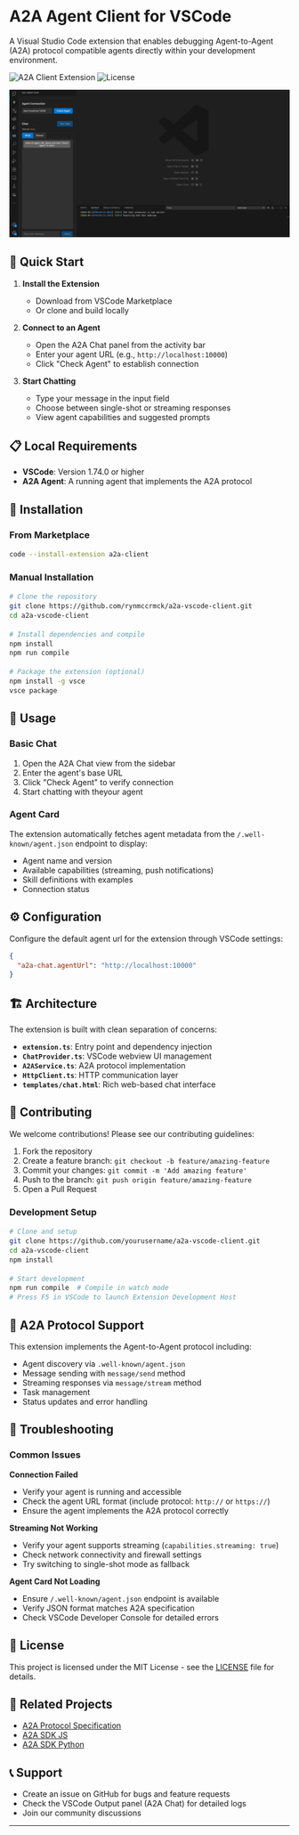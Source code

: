 # A2A Agent Client for VSCode

A Visual Studio Code extension that enables debugging Agent-to-Agent (A2A) protocol compatible agents directly within your development environment.

![A2A Client Extension](https://img.shields.io/badge/VSCode-Extension-blue)
![License](https://img.shields.io/badge/license-MIT-green)

![Screenshot](src/assets/screenshot.png)

## 🚀 Quick Start

1. **Install the Extension**

   - Download from VSCode Marketplace
   - Or clone and build locally

2. **Connect to an Agent**

   - Open the A2A Chat panel from the activity bar
   - Enter your agent URL (e.g., `http://localhost:10000`)
   - Click "Check Agent" to establish connection

3. **Start Chatting**
   - Type your message in the input field
   - Choose between single-shot or streaming responses
   - View agent capabilities and suggested prompts

## 📋 Local Requirements

- **VSCode**: Version 1.74.0 or higher
- **A2A Agent**: A running agent that implements the A2A protocol

## 🔧 Installation

### From Marketplace

```bash
code --install-extension a2a-client
```

### Manual Installation

```bash
# Clone the repository
git clone https://github.com/rynmccrmck/a2a-vscode-client.git
cd a2a-vscode-client

# Install dependencies and compile
npm install
npm run compile

# Package the extension (optional)
npm install -g vsce
vsce package
```

## 🎯 Usage

### Basic Chat

1. Open the A2A Chat view from the sidebar
2. Enter the agent's base URL
3. Click "Check Agent" to verify connection
4. Start chatting with theyour agent

### Agent Card

The extension automatically fetches agent metadata from the `/.well-known/agent.json` endpoint to display:

- Agent name and version
- Available capabilities (streaming, push notifications)
- Skill definitions with examples
- Connection status

## ⚙️ Configuration

Configure the default agent url for the extension through VSCode settings:

```json
{
  "a2a-chat.agentUrl": "http://localhost:10000"
}
```

## 🏗️ Architecture

The extension is built with clean separation of concerns:

- **`extension.ts`**: Entry point and dependency injection
- **`ChatProvider.ts`**: VSCode webview UI management
- **`A2AService.ts`**: A2A protocol implementation
- **`HttpClient.ts`**: HTTP communication layer
- **`templates/chat.html`**: Rich web-based chat interface

## 🤝 Contributing

We welcome contributions! Please see our contributing guidelines:

1. Fork the repository
2. Create a feature branch: `git checkout -b feature/amazing-feature`
3. Commit your changes: `git commit -m 'Add amazing feature'`
4. Push to the branch: `git push origin feature/amazing-feature`
5. Open a Pull Request

### Development Setup

```bash
# Clone and setup
git clone https://github.com/yourusername/a2a-vscode-client.git
cd a2a-vscode-client
npm install

# Start development
npm run compile  # Compile in watch mode
# Press F5 in VSCode to launch Extension Development Host
```

## 📝 A2A Protocol Support

This extension implements the Agent-to-Agent protocol including:

- Agent discovery via `.well-known/agent.json`
- Message sending with `message/send` method
- Streaming responses via `message/stream` method
- Task management
- Status updates and error handling

## 🐛 Troubleshooting

### Common Issues

**Connection Failed**

- Verify your agent is running and accessible
- Check the agent URL format (include protocol: `http://` or `https://`)
- Ensure the agent implements the A2A protocol correctly

**Streaming Not Working**

- Verify your agent supports streaming (`capabilities.streaming: true`)
- Check network connectivity and firewall settings
- Try switching to single-shot mode as fallback

**Agent Card Not Loading**

- Ensure `/.well-known/agent.json` endpoint is available
- Verify JSON format matches A2A specification
- Check VSCode Developer Console for detailed errors

## 📄 License

This project is licensed under the MIT License - see the [LICENSE](LICENCE.txt) file for details.

## 🔗 Related Projects

- [A2A Protocol Specification](https://github.com/a2aproject/A2A)
- [A2A SDK JS](https://github.com/a2aproject/a2a-js)
- [A2A SDK Python](https://github.com/a2aproject/a2a-python)

## 📞 Support

- Create an issue on GitHub for bugs and feature requests
- Check the VSCode Output panel (A2A Chat) for detailed logs
- Join our community discussions

---
